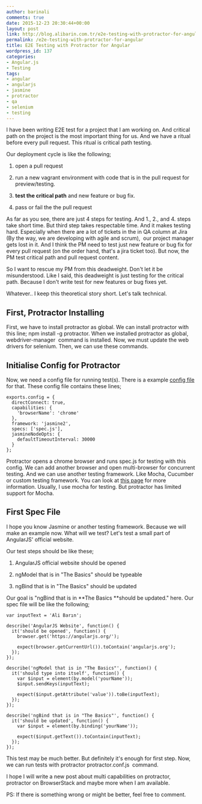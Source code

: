 ```yaml
---
author: barinali
comments: true
date: 2015-12-23 20:30:44+00:00
layout: post
link: http://blog.alibarin.com.tr/e2e-testing-with-protractor-for-angular/
permalink: /e2e-testing-with-protractor-for-angular
title: E2E Testing with Protractor for Angular
wordpress_id: 137
categories:
- Angular.js
- Testing
tags:
- angular
- angularjs
- jasmine
- protractor
- qa
- selenium
- testing
---
```


I have been writing E2E test for a project that I am working on. And critical path on the project is the most important thing for us. And we have a ritual before every pull request. This ritual is critical path testing.

Our deployment cycle is like the following;




  1. open a pull request


  2. run a new vagrant environment with code that is in the pull request for preview/testing.


  3. **test the critical path** and new feature or bug fix.


  4. pass or fail the the pull request


As far as you see, there are just 4 steps for testing. And 1., 2., and 4. steps take short time. But third step takes respectable time. And it makes testing hard. Especially when there are a lot of tickets in the in QA column at Jira (By the way, we are developing with agile and scrum),  our project manager gets lost in it. And I think the PM need to test just new feature or bug fix for every pull request (on the order hand, that's a jira ticket too). But now, the PM test critical path and pull request content.

So I want to rescue my PM from this deadweight. Don't let it be misunderstood. Like I said, this deadweight is just testing for the critical path. Because I don't write test for new features or bug fixes yet.

Whatever.. I keep this theoretical story short. Let's talk technical.


## First, Protractor Installing


First, we have to install protractor as global. We can install protractor with this line; npm install -g protractor. When we installed protractor as global, webdriver-manager  command is installed. Now, we must update the web drivers for selenium. Then, we can use these commands.


## Initialise Config for Protractor


Now, we need a config file for running test(s). There is a example [config file](https://github.com/angular/protractor/blob/master/example/conf.js) for that. These config file contains these lines;


    exports.config = {
      directConnect: true,
      capabilities: {
        'browserName': 'chrome'
      },
      framework: 'jasmine2',
      specs: ['spec.js'],
      jasmineNodeOpts: {
        defaultTimeoutInterval: 30000
      }
    };




Protractor opens a chrome browser and runs spec.js for testing with this config. We can add another browser and open multi-browser for concurrent testing. And we can use another testing framework. Like Mocha, Cucumber or custom testing framework. You can look at [this page](http://www.protractortest.org/#/frameworks) for more information. Usually, I use mocha for testing. But protractor has limited support for Mocha.


## First Spec File


I hope you know Jasmine or another testing framework. Because we will make an example now. What will we test? Let's test a small part of AngularJS' official website.

Our test steps should be like these;




  1. AngularJS official website should be opened


  2. ngModel that is in "The Basics" should be typeable


  3. ngBind that is in "The Basics" should be updated


Our goal is "ngBind that is in **The Basics **should be updated." here. Our spec file will be like the following;


    var inputText = 'Ali Barın';

    describe('AngularJS Website', function() {
      it('should be opened', function() {
        browser.get('https://angularjs.org/');

        expect(browser.getCurrentUrl()).toContain('angularjs.org');
      });
    });

    describe('ngModel that is in "The Basics"', function() {
      it('should type into itself', function() {
        var $input = element(by.model('yourName'));
        $input.sendKeys(inputText);

        expect($input.getAttribute('value')).toBe(inputText);
      });
    });

    describe('ngBind that is in "The Basics"', function() {
      it('should be updated', function() {
        var $input = element(by.binding('yourName'));

        expect($input.getText()).toContain(inputText);
      });
    });



This test may be much better. But definitely it's enough for first step. Now, we can run tests with protractor protractor.conf.js  command.

I hope I will write a new post about multi capabilities on protractor, protractor on BrowserStack and maybe more when I am available.

PS: If there is something wrong or might be better, feel free to comment.
